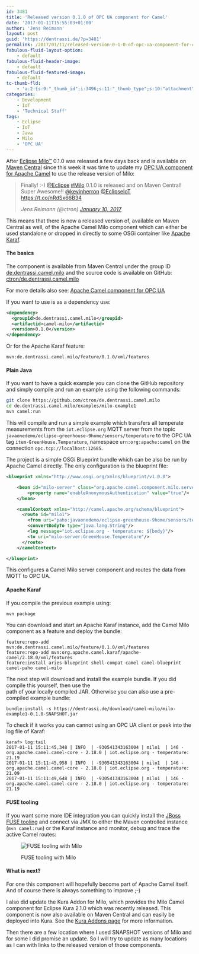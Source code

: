 ```yaml
---
id: 3481
title: 'Released version 0.1.0 of OPC UA component for Camel'
date: '2017-01-11T15:55:03+01:00'
author: 'Jens Reimann'
layout: post
guid: 'https://dentrassi.de/?p=3481'
permalink: /2017/01/11/released-version-0-1-0-of-opc-ua-component-for-camel/
fabulous-fluid-layout-option:
    - default
fabulous-fluid-header-image:
    - default
fabulous-fluid-featured-image:
    - default
tc-thumb-fld:
    - 'a:2:{s:9:"_thumb_id";i:3496;s:11:"_thumb_type";s:10:"attachment";}'
categories:
    - Development
    - IoT
    - 'Technical Stuff'
tags:
    - Eclipse
    - IoT
    - Java
    - Milo
    - 'OPC UA'
---
```


After [Eclipse Milo™](http://eclipse.org/milo) 0.1.0 was released a few days back and is available on [Maven Central](https://search.maven.org/#search|ga|1|g%3A%22org.eclipse.milo%22) since this week it was time to update my [OPC UA component for Apache Camel](https://dentrassi.de/camel-milo/) to use the release version of Milo:

<!-- more -->

> Finally! :-) [@Eclipse](https://twitter.com/eclipse) [\#Milo](https://twitter.com/hashtag/Milo?src=hash) 0.1.0 is released and on Maven Central! Super Awesome!! [@kevinherron](https://twitter.com/kevinherron) [@EclipseIoT](https://twitter.com/EclipseIoT) <https://t.co/nRdSx66B34>
> 
> <cite>Jens Reimann (@ctron) [January 10, 2017](https://twitter.com/ctron/status/818863065630384128)</cite>

<script async="" charset="utf-8" src="//platform.twitter.com/widgets.js"></script>

This means that there is now a released version of, available on Maven Central as well, of the Apache Camel Milo component which can either be used standalone or dropped in directly to some OSGi container like [Apache Karaf](<http://Apache Karaf>).

#### The basics

The component is available from Maven Central under the group ID [de.dentrassi.camel.milo](https://search.maven.org/#search|ga|1|g%3A%22de.dentrassi.camel.milo%22) and the source code is available on GitHub: [ctron/de.dentrassi.camel.milo](https://github.com/ctron/de.dentrassi.camel.milo)

For more details also see: [Apache Camel component for OPC UA](https://dentrassi.de/camel-milo/)

If you want to use is as a dependency use:

```xml
<dependency>
  <groupid>de.dentrassi.camel.milo</groupid>
  <artifactid>camel-milo</artifactid>
  <version>0.1.0</version>
</dependency>
```

Or for the Apache Karaf feature:

```
mvn:de.dentrassi.camel.milo/feature/0.1.0/xml/features
```

#### Plain Java

If you want to have a quick example you can clone the GitHub repository and simply compile and run an example using the following commands:

```bash
git clone https://github.com/ctron/de.dentrassi.camel.milo
cd de.dentrassi.camel.milo/examples/milo-example1
mvn camel:run
```

This will compile and run a simple example which transfers all temperate measurements from the `iot.eclipse.org` MQTT server from the topic `javaonedemo/eclipse-greenhouse-9home/sensors/temperature` to the OPC UA tag `item-GreenHouse.Temperature`, namespace `urn:org:apache:camel` on the connection `opc.tcp://localhost:12685`.

The project is a simple OSGi Blueprint bundle which can be also be run by Apache Camel directly. The only configuration is the blueprint file:

```xml
<blueprint xmlns="http://www.osgi.org/xmlns/blueprint/v1.0.0">

    <bean id="milo-server" class="org.apache.camel.component.milo.server.MiloServerComponent">
        <property name="enableAnonymousAuthentication" value="true"/>
    </bean>

    <camelContext xmlns="http://camel.apache.org/schema/blueprint">
      <route id="milo1">
        <from uri="paho:javaonedemo/eclipse-greenhouse-9home/sensors/temperature?brokerUrl=tcp://iot.eclipse.org:1883"/>
        <convertBodyTo type="java.lang.String"/>
        <log message="iot.eclipse.org - temperature: ${body}"/>
        <to uri="milo-server:GreenHouse.Temperature"/>
      </route>
    </camelContext>

</blueprint>
```

This configures a Camel Milo server component and routes the data from MQTT to OPC UA.

#### Apache Karaf

If you compile the previous example using:

```bash
mvn package
```

You can download and start an Apache Karaf instance, add the Camel Milo component as a feature and deploy the bundle:

```
feature:repo-add mvn:de.dentrassi.camel.milo/feature/0.1.0/xml/features
feature:repo-add mvn:org.apache.camel.karaf/apache-camel/2.18.0/xml/features
feature:install aries-blueprint shell-compat camel camel-blueprint camel-paho camel-milo
```

The next step will download and install the example bundle. If you did compile this yourself, then use the  
path of your locally compiled JAR. Otherwise you can also use a pre-compiled example bundle:

```
bundle:install -s https://dentrassi.de/download/camel-milo/milo-example1-0.1.0-SNAPSHOT.jar
```

To check if it works you can cannot using an OPC UA client or peek into the log file of Karaf:

```
karaf> log:tail
2017-01-11 15:11:45,348 | INFO  | -930541343163004 | milo1  | 146 - org.apache.camel.camel-core - 2.18.0 | iot.eclipse.org - temperature: 21.19
2017-01-11 15:11:45,958 | INFO  | -930541343163004 | milo1  | 146 - org.apache.camel.camel-core - 2.18.0 | iot.eclipse.org - temperature: 21.09
2017-01-11 15:11:49,648 | INFO  | -930541343163004 | milo1  | 146 - org.apache.camel.camel-core - 2.18.0 | iot.eclipse.org - temperature: 21.19
```

#### FUSE tooling

If you want some more IDE integration you can quickly install the [JBoss FUSE tooling](https://developers.redhat.com/products/fuse/get-started/) and connect via JMX to either the Maven controlled instance (`mvn camel:run`) or the Karaf instance and monitor, debug and trace the active Camel routes:

<figure>

![FUSE tooling with Milo](https://dentrassi.de/wp-content/uploads/milo_fuse.png)

<figcaption>FUSE tooling with Milo</figcaption></figure>

#### What is next?

For one this component will hopefully become part of Apache Camel itself. And of course there is always something to improve ;-)

I also did update the Kura Addon for Milo, which provides the Milo Camel component for Eclipse Kura 2.1.0 which was recently released. This component is now also available on Maven Central and can easily be deployed into Kura. See the [Kura Addons page](https://dentrassi.de/kura-addons/) for more information.

Then there are a few location where I used SNAPSHOT versions of Milo and for some I did promise an update. So I will try to update as many locations as I can with links to the released version of those components.

